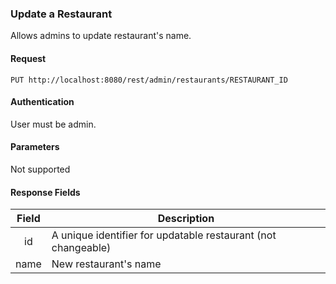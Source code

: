 ### Update a Restaurant
Allows admins to update restaurant's name.

#### Request
`PUT http://localhost:8080/rest/admin/restaurants/RESTAURANT_ID`

#### Authentication
User must be admin.

#### Parameters
Not supported

#### Response Fields
| Field  | Description                                                   |
|:------:|---------------------------------------------------------------|
|  id    | A unique identifier for updatable restaurant (not changeable) |
|  name  | New restaurant's name                                         |
